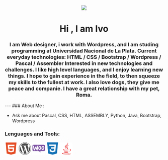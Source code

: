 <div id="header" align="center">
    <img src="https://media.giphy.com/media/v1.Y2lkPTc5MGI3NjExMWYzMWIwZDViMDE5YWQ5MjQ4YzUyZWUwZWI2NDQyOGEyZmQ1MzNhOCZlcD12MV9pbnRlcm5hbF9naWZzX2dpZklkJmN0PWc/HLB0nLA36GCCo6JuB5/giphy.gif" 7>
    <h1>
        Hi , I am Ivo
    </h1>
    <h3> 
        I am Web designer, i work with Wordpress, and I am studing programming at Universidad Nacional de La Plata.
        Current everyday technologies: HTML / CSS / Bootstrap / Wordpress / Pascal / Assembler
        Interested in new technologies and challenges. I like high level languages, and I enjoy learning new things.
        I hope to gain experience in the field, to then squeeze my skills to the fullest at work.
        I also love dogs, they give me peace and companie. I have a great relationship with my pet, Roma.
    </h3>
</div>
 --- 
 ### About Me :

 - Ask me about Pascal, CSS, HTML, ASSEMBLY, Python, Java, Bootstrap, Wordpress

 <div align="left">
    <h3> Lenguages and Tools:</h3>
    <div>
        <img src="https://github.com/devicons/devicon/blob/master/icons/html5/html5-plain.svg" title="HTML5" alt="HTML" width="40">
        <img src="https://github.com/devicons/devicon/blob/master/icons/wordpress/wordpress-plain.svg" title="Wordpress" alt="Wordpress" width="40">
        <img src="https://github.com/devicons/devicon/blob/master/icons/woocommerce/woocommerce-plain.svg" title="WooCommerce" alt="Woocommerce" width="40">
        <img src="https://github.com/devicons/devicon/blob/master/icons/css3/css3-plain.svg" title="CSS3" alt="CSS" width="40">
        <img src="https://github.com/devicons/devicon/blob/master/icons/java/java-plain.svg" title="JAVA" alt="JAVA" width="40">
    </div>
</div>
